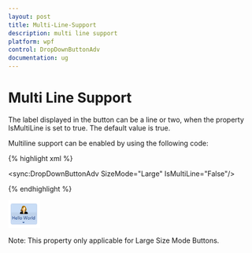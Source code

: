 ```yaml
---
layout: post
title: Multi-Line-Support
description: multi line support
platform: wpf
control: DropDownButtonAdv
documentation: ug
---
```


# Multi Line Support

The label displayed in the button can be a line or two, when the property IsMultiLine is set to true. The default value is true.

Multiline support can be enabled by using the following code:



{% highlight xml %}

<sync:DropDownButtonAdv SizeMode="Large" IsMultiLine="False"/>

{% endhighlight %}

![](Multi-Line-Support_images/Multi-Line-Support_img1.png)



Note: This property only applicable for Large Size Mode Buttons.



